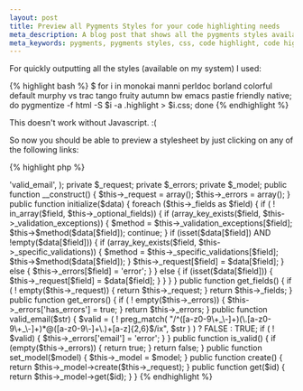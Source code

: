 ```yaml
---
layout: post
title: Preview all Pygments Styles for your code highlighting needs
meta_description: A blog post that shows all the pygments styles available on my computer  
meta_keywords: pygments, pygments styles, css, code highlight, code highlighting
---
```


For quickly outputting all the styles (available on my system) I used:

{% highlight bash %}
$ for i in  monokai manni perldoc borland colorful default murphy 
            vs trac tango fruity autumn bw emacs pastie friendly native;
    do pygmentize -f html -S $i -a .highlight > $i.css; 
  done
{% endhighlight %}

<noscript>
This doesn't work without Javascript. :(
</noscript>

So now you should be able to preview a stylesheet by just clicking on any of the following links:

<div id="stylesheetNavigator" class="stylesheetSelector"></div>

{% highlight php %}
<?php 
class A_Request {

    private $_fields = array(
        'title',
        'fullname',
        'email',
        'company',
      );

    private $_optional_fields = array(
        'company',
    );

    private $_specific_validations = array(
        'email' => 'valid_email',
    );

    private $_request;

    private $_errors;

    private $_model;

    public function __construct() {
        $this->_request = array();
        $this->_errors  = array();
    }

    public function initialize($data) {
        foreach ($this->_fields as $field) {
            if ( ! in_array($field, $this->_optional_fields)) {
                if (array_key_exists($field, $this->_validation_exceptions)) {
                    $method = $this->_validation_exceptions[$field];
                    $this->$method($data[$field]);
                    continue;
                }

                if (isset($data[$field]) AND !empty($data[$field])) {
                    if (array_key_exists($field, $this->_specific_validations)) {
                        $method = $this->_specific_validations[$field];
                        $this->$method($data[$field]);
                    }
                    $this->_request[$field] = $data[$field];
                } else {
                    $this->_errors[$field] = 'error';
                }
            } else {
                if (isset($data[$field])) {
                    $this->_request[$field] = $data[$field];
                }
            }
        }
    }

    public function get_fields() {
        if ( ! empty($this->_request)) {
            return $this->_request;
        }

        return $this->_fields;
    }

    public function get_errors() {
        if ( ! empty($this->_errors)) {
            $this->_errors['has_errors'] = true;
        }

        return $this->_errors;
    }

	public function valid_email($str) {
        $valid = ( ! preg_match(
            "/^([a-z0-9\+_\-]+)(\.[a-z0-9\+_\-]+)*@([a-z0-9\-]+\.)+[a-z]{2,6}$/ix", 
            $str
        ) ) ? FALSE : TRUE;

        if ( ! $valid) {
            $this->_errors['email'] = 'error';
        }
	}

    public function is_valid() {
        if (empty($this->_errors)) {
            return true;
        }

        return false;
    }

    public function set_model($model) {
        $this->_model = $model;
    }

    public function create() {
        return $this->_model->create($this->_request);
    }

    public function get($id) {
        return $this->_model->get($id);
    }

}
{% endhighlight %}


<script>

var StyleSwitcher = function (container) {
    this.container = container;
    this.init();
};

StyleSwitcher.prototype = {
    styles: ['monokai', 'manni', 'perldoc', 'borland', 'colorful',
            'default', 'murphy', 'vs', 'trac', 'tango', 'fruity',
            'autumn', 'bw', 'emacs', 'pastie', 'friendly', 'native'],
    
    init: function () {
        this.createSelector();
        this.addClickEvent();
    },

    createSelector: function () {
        var ul = document.createElement('ul'),
            a = null,
            li = null,
            i = null;

        for (i in this.styles) {
            li = document.createElement('li');
            a = document.createElement('a');
            a.appendChild(document.createTextNode(this.styles[i]));
            a.setAttribute('href', '#' + this.container);
            li.appendChild(a);
            ul.appendChild(li);
        }

        document.getElementById(this.container).appendChild(ul);
    },

    addClickEvent: function () {
        var c = this,
            f = function (e) {
                c.change(e);
            };
        document.getElementById(this.container).onclick = f;

    },

    change: function (e) {
        if (typeof e.target.text !== 'undefined') {

            this.appendLink(e.target.text);
        }
    },

    appendLink: function (style) {
        var head = document.getElementsByTagName('head'),
            link = null,
            sheets = document.getElementsByTagName('link');

        if (document.getElementById('myss') === null) {
            for (var i=0; (a = sheets[i]); i++) {
                if (a.getAttribute("href").indexOf("syntax") != -1) {
                    a.disabled = true;
                }
            }

            link = document.createElement('link');
            link.setAttribute('rel', 'stylesheet');
            link.setAttribute('id', 'myss');
            link.setAttribute('type', 'text/css');
            head[0].appendChild(link);
        } else {
            link = document.getElementById('myss');
        }

        link.setAttribute('href', '/css/' + style + '.css');
         
    }
};


new StyleSwitcher('stylesheetNavigator');
</script>

